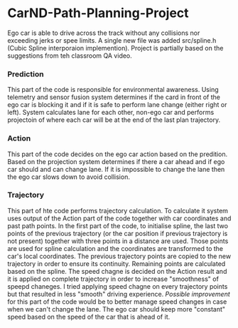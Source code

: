 # CarND-Path-Planning-Project
Ego car is able to drive across the track without any collisions nor exceeding jerks or spee limits.
A single new file was added src/spline.h (Cubic Spline interporaion implemention).
Project is partially based on the suggestions from teh classroom QA video.
   
### Prediction
This part of the code is responsible for environmental awareness.
Using telemetry and sensor fusion system determines if the card in front of the ego car is blocking it and if it is safe to perform lane change (either right or left).
System calculates lane for each other, non-ego car and performs projectoin of where each car will be at the end of the last plan trajectory.

### Action
This part of the code decides on the ego car action based on the predition.
Based on the projection system determines if there a car ahead and if ego car should and can change lane. If it is impossible to change the lane then the ego car slows down to avoid collision.

### Trajectory
This part of hte code performs trajectory calculation.
To calculate it system uses output of the Action part of the code together with car coordinates and past path points.
In the first part of the code, to initialise spline, the last two points of the previous trajectory (or the car position if previous trajectory is not present) together with three points in a distance are used.
Those points are used for spline calculation and the coordinates are transformed to the car's local coordinates.
The previous trajectory points are copied to the new trajectory in order to ensure its continuity. Remaining points are calculated based on the spline.
The speed chagne is decided on the Action result and it is applied on complete trajectory in order to increase "smoothness" of speepd chaneges. I tried applying speed chagne on every trajectory points but that resulted in less "smooth" driving experience.
_Possible improvement_ for this part of the code would be to better manage speed changes in case when we can't change the lane. The ego car should keep more "constant" speed based on the speed of the car that is ahead of it.
